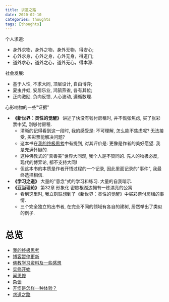 ```yaml
---
title: 求道之路
date: 2020-02-10
categories: thoughts
tags: [thoughts]
---
```


个人求道:
- 身外求物，身外之物，身外无物，得安心;
- 心外求身，心外之身，心外无身，得道门;
- 道外求心，道外之心，道外无心，得本源.


社会发展:
- 基于人性, 不求大同, 顶层设计, 自由博弈;
- 夏虫井蛙, 安居乐业, 鸿鹄燕雀, 各有其位;
- 正向激励, 负向反馈, 人心波动, 遵循数理.



心影响物的一些"证据"

- **《新世界：灵性的觉醒》** 讲述了快没有钱付房租时, 并不慌张焦虑, 买了张彩票中奖, 刚够付房租. 
  - 清晰的记得看到这一段时, 我的感受是: 不可理解, 怎么能不焦虑呢? 无法接受, 买彩票能解决问题?
  - 这本书在[我的终极思考](https://draapho.github.io/2017/10/09/1728-ultimatethink/)中有提到, 对其评价是: 更像是作者的美好愿望. 我是充满怀疑的.
  - 这种佛教式的"真善美"世界大同观, 我个人是不赞同的. 先人的物极必反, 现代的博弈论, 都不支持大同!
  - 但这本书的本质是作者开悟过程的一个记录, 因此里面记录的"事件", 我最终选择相信. 
- **《学习之道》** 大量的"意念"式的学习和练习. 大量的自我暗示. 
- **《亚当理论》** 第32章 形象化 密歇根湖边拥有一栋漂亮的公寓
  - 看到这里时, 我立刻联想到了《新世界：灵性的觉醒》中买彩票付房租的事情.
  - 三个完全独立的出书者, 在完全不同的领域有各自的建树, 居然举出了类似的例子.

# 总览
- [我的终极思考](https://draapho.github.io/2017/10/09/1728-ultimatethink/)
- [博客暂停更新](https://draapho.github.io/2018/04/12/1815-suspend/)
- [佛教学习资料及一些感想](https://draapho.github.io/2018/07/08/1818-buddhism/)
- [实修开始](https://draapho.github.io/2018/11/29/1819-start-meditation/)
- [闻思修](https://draapho.github.io/2018/12/27/1820-meditation-LCP/)
- [杂谈](https://draapho.github.io/2019/03/19/1901-tittle-tattle/)
- [开悟是怎样一种体验？](https://draapho.github.io/2019/07/26/1910-satori/)
- [求道之路](https://draapho.github.io/2020/02/10/2002-seeker/)

